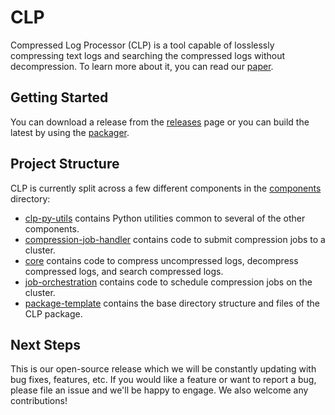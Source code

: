 # CLP

Compressed Log Processor (CLP) is a tool capable of losslessly compressing text logs and searching 
the compressed logs without decompression. To learn more about it, you can read our 
[paper](https://www.usenix.org/system/files/osdi21-rodrigues.pdf).

## Getting Started

You can download a release from the [releases](TODO) page or you can build the latest by using the
[packager](tools/packager/README.md).

## Project Structure

CLP is currently split across a few different components in the [components](components) 
directory:

* [clp-py-utils](components/clp-py-utils) contains Python utilities common to several of the 
  other components.
* [compression-job-handler](components/compression-job-handler) contains code to submit
  compression jobs to a cluster.
* [core](components/core) contains code to compress uncompressed logs, decompress compressed 
  logs, and search compressed logs.
* [job-orchestration](components/job-orchestration) contains code to schedule compression jobs on
  the cluster.
* [package-template](components/package-template/src) contains the base directory structure and files of the 
  CLP package.

## Next Steps

This is our open-source release which we will be constantly updating with bug fixes, features, etc.
If you would like a feature or want to report a bug, please file an issue and we'll be happy to engage.
We also welcome any contributions!
